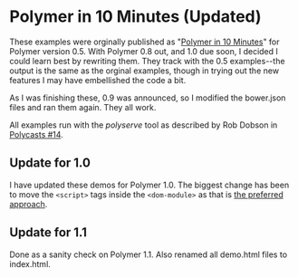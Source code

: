 Polymer in 10 Minutes (Updated)
===============================

These examples were orginally published as "[Polymer in 10 Minutes](https://www.polymer-project.org/0.5/docs/start/creatingelements.html)" for Polymer version 0.5. With Polymer 0.8 out, and 1.0 due soon, I decided I could learn best by rewriting them. They track with the 0.5 examples--the output is the same as the orginal examples, though in trying out the new features I may have embellished the code a bit.

As I was finishing these, 0.9 was announced, so I modified the bower.json files and ran them again. They all work.

All examples run with the *polyserve* tool as described by Rob Dobson in [Polycasts #14](https://www.youtube.com/watch?v=p7Q1mQtFGM8).

Update for 1.0
--------------

I have updated these demos for Polymer 1.0. The biggest change has been to move the `<script>` tags inside the `<dom-module>` as that is [the preferred approach](https://github.com/Polymer/docs/issues/1124).

Update for 1.1
--------------

Done as a sanity check on Polymer 1.1. Also renamed all demo.html files to index.html.
